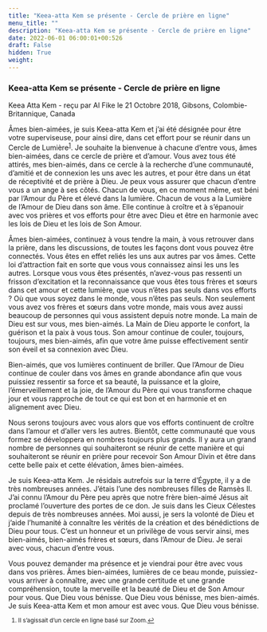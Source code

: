 ```yaml
---
title: "Keea-atta Kem se présente - Cercle de prière en ligne"
menu_title: ""
description: "Keea-atta Kem se présente - Cercle de prière en ligne"
date: 2022-06-01 06:00:01+00:526
draft: False
hidden: True
weight:
---
```

### Keea-atta Kem se présente - Cercle de prière en ligne

Keea Atta Kem - reçu par Al Fike le 21 Octobre 2018, Gibsons, Colombie-Britannique, Canada

Âmes bien-aimées, je suis Keea-atta Kem et j’ai été désignée pour être votre superviseuse, pour ainsi dire, dans cet effort pour se réunir dans un Cercle de Lumière<sup id=”a1”>[1](#f1)</sup>. Je souhaite la bienvenue à chacune d’entre vous, âmes bien-aimées, dans ce cercle de prière et d’amour. Vous avez tous été attirés, mes bien-aimés, dans ce cercle à la recherche d’une communauté, d’amitié et de connexion les uns avec les autres, et pour être dans un état de réceptivité et de prière à Dieu. Je peux vous assurer que chacun d’entre vous a un ange à ses côtés. Chacun de vous, en ce moment même, est béni par l’Amour du Père et élevé dans la lumière. Chacun de vous a la Lumière de l’Amour de Dieu dans son âme. Elle continue à croître et à s’épanouir avec vos prières et vos efforts pour être avec Dieu et être en harmonie avec les lois de Dieu et les lois de Son Amour.

Âmes bien-aimées, continuez à vous tendre la main, à vous retrouver dans la prière, dans les discussions, de toutes les façons dont vous pouvez être connectés. Vous êtes en effet reliés les uns aux autres par vos âmes. Cette loi d’attraction fait en sorte que vous vous connaissez ainsi les uns les autres. Lorsque vous vous êtes présentés, n’avez-vous pas ressenti un frisson d’excitation et la reconnaissance que vous êtes tous frères et sœurs dans cet amour et cette lumière, que vous n’êtes pas seuls dans vos efforts ? Où que vous soyez dans le monde, vous n’êtes pas seuls. Non seulement vous avez vos frères et sœurs dans votre monde, mais vous avez aussi beaucoup de personnes qui vous assistent depuis notre monde. La main de Dieu est sur vous, mes bien-aimés. La Main de Dieu apporte le confort, la guérison et la paix à vous tous. Son amour continue de couler, toujours, toujours, mes bien-aimés, afin que votre âme puisse effectivement sentir son éveil et sa connexion avec Dieu.

Bien-aimés, que vos lumières continuent de briller. Que l’Amour de Dieu continue de couler dans vos âmes en grande abondance afin que vous puissiez ressentir sa force et sa beauté, la puissance et la gloire, l’émerveillement et la joie, de l’Amour du Père qui vous transforme chaque jour et vous rapproche de tout ce qui est bon et en harmonie et en alignement avec Dieu.

Nous serons toujours avec vous alors que vos efforts continuent de croître dans l’amour et d’aller vers les autres. Bientôt, cette communauté que vous formez se développera en nombres toujours plus grands. Il y aura un grand nombre de personnes qui souhaiteront se réunir de cette manière et qui souhaiteront se réunir en prière pour recevoir Son Amour Divin et être dans cette belle paix et cette élévation, âmes bien-aimées.

Je suis Keea-atta Kem. Je résidais autrefois sur la terre d’Égypte, il y a de très nombreuses années. J’étais l’une des nombreuses filles de Ramsès II. J’ai connu l’Amour du Père peu après que notre frère bien-aimé Jésus ait proclamé l’ouverture des portes de ce don. Je suis dans les Cieux Célestes depuis de très nombreuses années. Moi aussi, je sers la volonté de Dieu et j’aide l’humanité à connaître les vérités de la création et des bénédictions de Dieu pour tous. C’est un honneur et un privilège de vous servir ainsi, mes bien-aimés, bien-aimés frères et sœurs, dans l’Amour de Dieu. Je serai avec vous, chacun d’entre vous.

Vous pouvez demander ma présence et je viendrai pour être avec vous dans vos prières. Âmes bien-aimées, lumières de ce beau monde, puissiez-vous arriver à connaître, avec une grande certitude et une grande compréhension, toute la merveille et la beauté de Dieu et de Son Amour pour vous. Que Dieu vous bénisse. Que Dieu vous bénisse, mes bien-aimés. Je suis Keea-atta Kem et mon amour est avec vous. Que Dieu vous bénisse.
<small>

1. <large id=”f1”> Il s’agissait d’un cercle en ligne basé sur Zoom.[↩](#a1)



